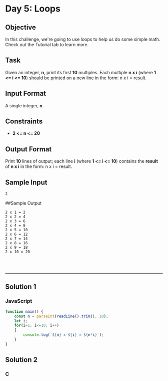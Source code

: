 # Day 5: Loops
## Objective

In this challenge, we're going to use loops to help us do some simple math. Check out the Tutorial tab to learn more.

## Task

Given an integer, **n**, print its first **10** multiples. Each multiple **n x i** (where **1 <= i <= 10**) should be printed on a new line in the form: n x i = result.


## Input Format

A single integer, **n**.

## Constraints
   
- **2 <= n <= 20**


## Output Format

Print **10** lines of output; each line **i** (where **1 <= i <= 10**) contains the **result** of **n x i** in the form: 
n x i = result.

## Sample Input

```
2
```


##Sample Output

```
2 x 1 = 2
2 x 2 = 4
2 x 3 = 6
2 x 4 = 8
2 x 5 = 10
2 x 6 = 12
2 x 7 = 14
2 x 8 = 16
2 x 9 = 18
2 x 10 = 20
```

<br/>
<br/>

---

## Solution 1
### JavaScript
```javascript
function main() {
    const n = parseInt(readLine().trim(), 10);
    let i;
    for(i=1; i<=10; i++)
    {
        console.log(`${n} x ${i} = ${n*i}`);
    }
}


```


## Solution 2
### C

```



```
